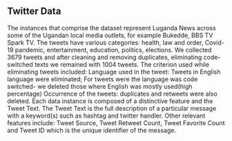 ## Twitter Data
The instances that comprise the dataset represent Luganda News across some of the Ugandan local media outlets, for example Bukedde, BBS TV Spark TV. The tweets have various categories: health, law and order, Covid-19 pandemic,  entertainment, education, politics, elections.  We collected 3679 tweets and after cleaning and removing duplicates, eliminating code-switched texts we remained with 1004 tweets. 
The criterion used while eliminating tweets included: 
Language used in the tweet: Tweets in English language were eliminated; For tweets were the language was code switched- we deleted those where English was mostly used(high percentage)
Occurrence of the tweets: duplicates and retweets were also deleted.
Each data instance is composed of a distinctive feature and the Tweet Text. The Tweet Text is the full description of a particular message with a keyword(s) such as hashtag and twitter handler. Other relevant features include: Tweet Source, Tweet Retweet Count, Tweet Favorite Count and Tweet ID which is the unique identifier of the message.

